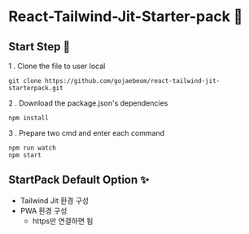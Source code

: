 # React-Tailwind-Jit-Starter-pack 🍩

## Start Step 🚀
1 . Clone the file to user local 
```
git clone https://github.com/gojaebeom/react-tailwind-jit-starterpack.git
```

2 . Download the package.json's dependencies
```
npm install
```

3 . Prepare two cmd and enter each command
```
npm run watch
npm start
```

## StartPack Default Option ✨
- Tailwind Jit 환경 구성 
- PWA 환경 구성
  - https만 연결하면 됨

